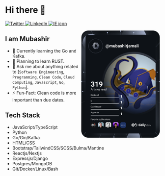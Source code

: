 # Hi there 👋

<div align="left">
  <a href="https://twitter.com/der_mubashir">
    <img
      src="https://img.shields.io/twitter/follow/der_mubashir?label=Twitter&logo=twitter&style=flat-square&color=1da1f2&logoColor=ffffff"
      alt="Twitter"
    />
  </a>
  <a href="https://linkedin.com/in/mubashirjamali">
    <img
      src="https://img.shields.io/static/v1?logo=linkedin&style=flat-square&color=0072b1&label=LinkedIn&message=%E2%98%86"
      alt="LinkedIn"
    />
  </a>
  <a href="https://mubashirjamali.glitch.me">
    <img
      src="https://img.shields.io/static/v1?logo=internet-explorer&style=flat-square&color=0072b1&label=Blog&message=mubashirjamali.glitch.me"
      alt="IE icon"
    />
  </a>

  <a href="https://app.daily.dev/mubashirjamali"><img align="right" src="https://github.com/mubashirjamali101/mubashirjamali101/blob/main/devcard.svg" width="256" alt="Mubashir Jamali's Dev Card"/></a>
</div>

## I am Mubashir

- 🔭 Currently learning the Go and Kafka.
- 🔖 Planning to learn RUST.
- 💬 Ask me about anything related to [`Software Engineering`, `Programming`, `Clean Code`, `Cloud Computing`, `Javascript`, `Go`, `Python`].
- ⚡ Fun-Fact: Clean code is more important than due dates.

## Tech Stack

- JavaScript/TypeScript
- Python
- Go/Gin/Kafka
- HTML/CSS
- Bootstrap/TailwindCSS/SCSS/Bulma/Mantine
- Reactjs/Nextjs
- Expressjs/Django
- Postgres/MongoDB
- Git/Docker/Linux/Bash
